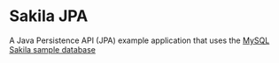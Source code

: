 # Sakila JPA
A Java Persistence API (JPA) example application that uses the [MySQL Sakila sample database](https://dev.mysql.com/doc/sakila/en/)
